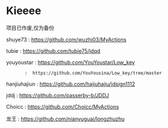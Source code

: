 # Kieeee


项目已作废,仅为备份


shuye73   :  https://github.com/wuzhi03/MyActions

tubie :   https://github.com/tubie75/jdqd

youyoustar : https://github.com/YouYoustar/Low_key

           :  https://github.com/YouYousina/Low_key/tree/master

hanjiuhajiun  : https://github.com/hajiuhajiu/jdsign1112

jddj  :  https://github.com/passerby-b/JDDJ

Choicc  :   https://github.com/Choicc/MyActions

龙王 :  https://github.com/nianyuguai/longzhuzhu
